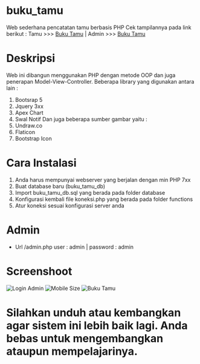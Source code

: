 # buku_tamu
Web sederhana pencatatan tamu berbasis PHP 
Cek tampilannya pada link berikut :
Tamu >>> <a href="http://bukutamu.webkuy.com" target="_blank">Buku Tamu</a> | Admin >>> <a href="http://bukutamu.webkuy.com/login.php" target="_blank">Buku Tamu</a>

# Deskripsi
Web ini dibangun menggunakan PHP dengan metode OOP dan juga penerapan Model-View-Controller.
Beberapa library yang digunakan antara lain :
1. Bootsrap 5
2. Jquery 3xx
3. Apex Chart
4. Swal Notif
Dan juga beberapa sumber gambar yaitu :
1. Undraw.co
2. Flaticon
3. Bootstrap Icon

# Cara Instalasi
1. Anda harus mempunyai webserver yang berjalan dengan min PHP 7xx
2. Buat database baru (buku_tamu_db)
3. Import buku_tamu_db.sql yang berada pada folder database
4. Konfigurasi kembali file koneksi.php yang berada pada folder functions
5. Atur koneksi sesuai konfigurasi server anda

# Admin 
- Url /admin.php user : admin | password : admin

# Screenshoot
<img src="https://github.com/rachmatsumo/buku_tamu/blob/main/screenshot/1.png" alt="Login Admin">
<img src="https://github.com/rachmatsumo/buku_tamu/blob/main/screenshot/2.png" alt="Mobile Size">
<img src="https://github.com/rachmatsumo/buku_tamu/blob/main/screenshot/3.png" alt="Buku Tamu">

# Silahkan unduh atau kembangkan agar sistem ini lebih baik lagi. Anda bebas untuk mengembangkan ataupun mempelajarinya.
